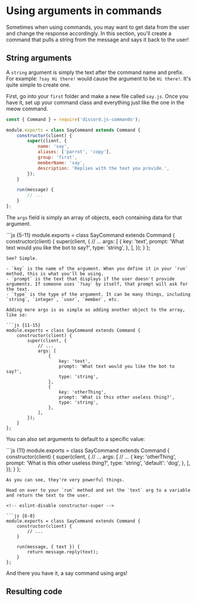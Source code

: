 # Using arguments in commands

Sometimes when using commands, you may want to get data from the user and change the response accordingly. In this section, you'll create a command that pulls a string from the message and says it back to the user!

## String arguments

A `string` argument is simply the text after the command name and prefix. For example: `?say Hi there!` would cause the argument to be `Hi there!`. It's quite simple to create one.

First, go into your `first` folder and make a new file called `say.js`. Once you have it, set up your command class and everything just like the one in the meow command.

```javascript
const { Command } = require('discord.js-commando');

module.exports = class SayCommand extends Command {
    constructor(client) {
        super(client, {
            name: 'say',
            aliases: ['parrot', 'copy'],
            group: 'first',
            memberName: 'say',
            description: 'Replies with the text you provide.',
        });
    }

    run(message) {
        // ...
    }
};
```

The `args` field is simply an array of objects, each containing data for that argument.

\`\`\`js {5-11} module.exports = class SayCommand extends Command { constructor\(client\) { super\(client, { // ... args: \[ { key: 'text', prompt: 'What text would you like the bot to say?', type: 'string', }, \], }\); } };

```text
See? Simple.

- `key` is the name of the argument. When you define it in your `run` method, this is what you'll be using.
- `prompt` is the text that displays if the user doesn't provide arguments. If someone uses `?say` by itself, that prompt will ask for the text.
- `type` is the type of the argument. It can be many things, including `string`, `integer`, `user`, `member`, etc.

Adding more args is as simple as adding another object to the array, like so:

```js {11-15}
module.exports = class SayCommand extends Command {
    constructor(client) {
        super(client, {
            // ...
            args: [
                {
                    key: 'text',
                    prompt: 'What text would you like the bot to say?',
                    type: 'string',
                },
                {
                    key: 'otherThing',
                    prompt: 'What is this other useless thing?',
                    type: 'string',
                },
            ],
        });
    }
};
```

You can also set arguments to default to a specific value:

\`\`\`js {11} module.exports = class SayCommand extends Command { constructor\(client\) { super\(client, { // ... args: \[ // ... { key: 'otherThing', prompt: 'What is this other useless thing?', type: 'string', 'default': 'dog', }, \], }\); } };

```text
As you can see, they're very powerful things.

Head on over to your `run` method and set the `text` arg to a variable and return the text to the user.

<!-- eslint-disable constructor-super -->

```js {6-8}
module.exports = class SayCommand extends Command {
    constructor(client) {
        // ...
    }

    run(message, { text }) {
        return message.reply(text);
    }
};
```

And there you have it, a say command using args!

## Resulting code

